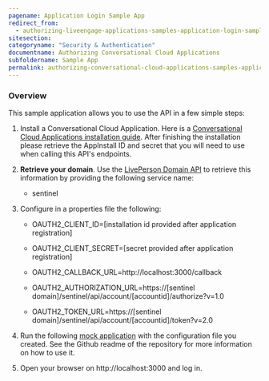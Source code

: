 ```yaml
---
pagename: Application Login Sample App
redirect_from:
  - authorizing-liveengage-applications-samples-application-login-sample-app.html
sitesection:
categoryname: "Security & Authentication"
documentname: Authorizing Conversational Cloud Applications
subfoldername: Sample App
permalink: authorizing-conversational-cloud-applications-samples-application-login-sample-app.html
---
```


### Overview

This sample application allows you to use the API in a few simple steps:

1. Install a Conversational Cloud Application. Here is a [Conversational Cloud Applications installation guide](liveengage-applications-installing-liveengage-applications.html). After finishing the installation please retrieve the AppInstall ID and secret that you will need to use when calling this API's endpoints.

2. **Retrieve your domain**. Use the [LivePerson Domain API](agent-domain-domain-api.html) to retrieve this information by providing the following service name:

	* sentinel

3. Configure in a properties file the following:

	* OAUTH2_CLIENT_ID=[installation id provided after application registration]

	* OAUTH2_CLIENT_SECRET=[secret provided after application registration]

	* OAUTH2_CALLBACK_URL=http://localhost:3000/callback

	* OAUTH2_AUTHORIZATION_URL=https://[sentinel domain]/sentinel/api/account/[accountid]/authorize?v=1.0

	* OAUTH2_TOKEN_URL=https://[sentinel domain]/sentinel/api/account/[accountid]/token?v=2.0

4. Run the following [mock application](https://github.com/LivePersonInc/sample-app-authorization) with the configuration file you created. See the Github readme of the repository for more information on how to use it.

5. Open your browser on http://localhost:3000 and log in.
